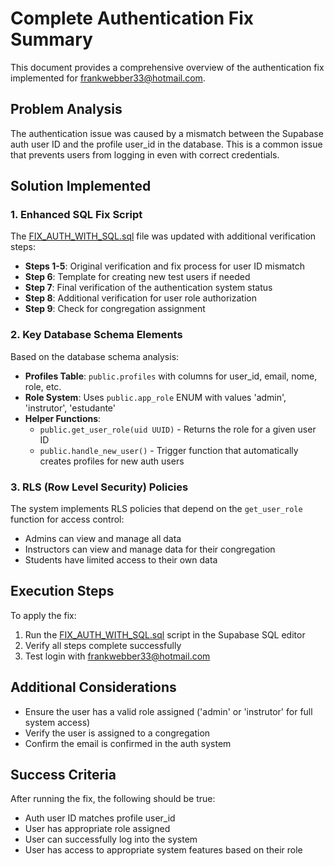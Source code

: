 # Complete Authentication Fix Summary

This document provides a comprehensive overview of the authentication fix implemented for frankwebber33@hotmail.com.

## Problem Analysis

The authentication issue was caused by a mismatch between the Supabase auth user ID and the profile user_id in the database. This is a common issue that prevents users from logging in even with correct credentials.

## Solution Implemented

### 1. Enhanced SQL Fix Script

The [FIX_AUTH_WITH_SQL.sql](file:///c%3A/Users/webbe/Documents/GitHub/career-pathways-31/FIX_AUTH_WITH_SQL.sql) file was updated with additional verification steps:

- **Steps 1-5**: Original verification and fix process for user ID mismatch
- **Step 6**: Template for creating new test users if needed
- **Step 7**: Final verification of the authentication system status
- **Step 8**: Additional verification for user role authorization
- **Step 9**: Check for congregation assignment

### 2. Key Database Schema Elements

Based on the database schema analysis:

- **Profiles Table**: `public.profiles` with columns for user_id, email, nome, role, etc.
- **Role System**: Uses `public.app_role` ENUM with values 'admin', 'instrutor', 'estudante'
- **Helper Functions**: 
  - `public.get_user_role(uid UUID)` - Returns the role for a given user ID
  - `public.handle_new_user()` - Trigger function that automatically creates profiles for new auth users

### 3. RLS (Row Level Security) Policies

The system implements RLS policies that depend on the `get_user_role` function for access control:
- Admins can view and manage all data
- Instructors can view and manage data for their congregation
- Students have limited access to their own data

## Execution Steps

To apply the fix:

1. Run the [FIX_AUTH_WITH_SQL.sql](file:///c%3A/Users/webbe/Documents/GitHub/career-pathways-31/FIX_AUTH_WITH_SQL.sql) script in the Supabase SQL editor
2. Verify all steps complete successfully
3. Test login with frankwebber33@hotmail.com

## Additional Considerations

- Ensure the user has a valid role assigned ('admin' or 'instrutor' for full system access)
- Verify the user is assigned to a congregation
- Confirm the email is confirmed in the auth system

## Success Criteria

After running the fix, the following should be true:
- Auth user ID matches profile user_id
- User has appropriate role assigned
- User can successfully log into the system
- User has access to appropriate system features based on their role